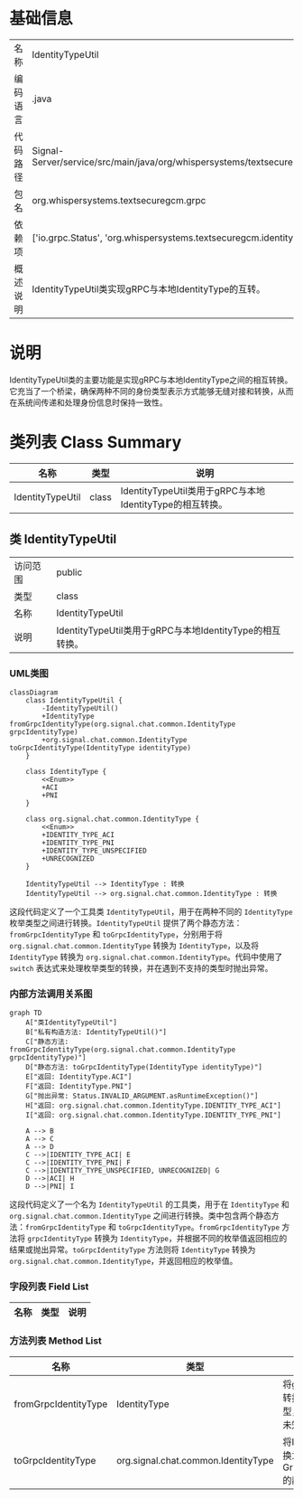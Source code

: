 # 基础信息

|      |      |
|------|------|
| 名称 | IdentityTypeUtil |
| 编码语言 | .java |
| 代码路径 | Signal-Server/service/src/main/java/org/whispersystems/textsecuregcm/grpc/IdentityTypeUtil.java |
| 包名 | org.whispersystems.textsecuregcm.grpc |
| 依赖项 | ['io.grpc.Status', 'org.whispersystems.textsecuregcm.identity.IdentityType'] |
| 概述说明 | IdentityTypeUtil类实现gRPC与本地IdentityType的互转。 |

# 说明

IdentityTypeUtil类的主要功能是实现gRPC与本地IdentityType之间的相互转换。它充当了一个桥梁，确保两种不同的身份类型表示方式能够无缝对接和转换，从而在系统间传递和处理身份信息时保持一致性。

# 类列表 Class Summary

| 名称   | 类型  | 说明 |
|-------|------|-------------|
| IdentityTypeUtil | class | IdentityTypeUtil类用于gRPC与本地IdentityType的相互转换。 |



## 类 IdentityTypeUtil

|      |      |
|------|------|
| 访问范围 | public |
| 类型 | class |
| 名称 | IdentityTypeUtil |
| 说明 | IdentityTypeUtil类用于gRPC与本地IdentityType的相互转换。 |


### UML类图

```mermaid
classDiagram
    class IdentityTypeUtil {
        -IdentityTypeUtil()
        +IdentityType fromGrpcIdentityType(org.signal.chat.common.IdentityType grpcIdentityType)
        +org.signal.chat.common.IdentityType toGrpcIdentityType(IdentityType identityType)
    }

    class IdentityType {
        <<Enum>>
        +ACI
        +PNI
    }

    class org.signal.chat.common.IdentityType {
        <<Enum>>
        +IDENTITY_TYPE_ACI
        +IDENTITY_TYPE_PNI
        +IDENTITY_TYPE_UNSPECIFIED
        +UNRECOGNIZED
    }

    IdentityTypeUtil --> IdentityType : 转换
    IdentityTypeUtil --> org.signal.chat.common.IdentityType : 转换
```

这段代码定义了一个工具类 `IdentityTypeUtil`，用于在两种不同的 `IdentityType` 枚举类型之间进行转换。`IdentityTypeUtil` 提供了两个静态方法：`fromGrpcIdentityType` 和 `toGrpcIdentityType`，分别用于将 `org.signal.chat.common.IdentityType` 转换为 `IdentityType`，以及将 `IdentityType` 转换为 `org.signal.chat.common.IdentityType`。代码中使用了 `switch` 表达式来处理枚举类型的转换，并在遇到不支持的类型时抛出异常。


### 内部方法调用关系图

```mermaid
graph TD
    A["类IdentityTypeUtil"]
    B["私有构造方法: IdentityTypeUtil()"]
    C["静态方法: fromGrpcIdentityType(org.signal.chat.common.IdentityType grpcIdentityType)"]
    D["静态方法: toGrpcIdentityType(IdentityType identityType)"]
    E["返回: IdentityType.ACI"]
    F["返回: IdentityType.PNI"]
    G["抛出异常: Status.INVALID_ARGUMENT.asRuntimeException()"]
    H["返回: org.signal.chat.common.IdentityType.IDENTITY_TYPE_ACI"]
    I["返回: org.signal.chat.common.IdentityType.IDENTITY_TYPE_PNI"]

    A --> B
    A --> C
    A --> D
    C -->|IDENTITY_TYPE_ACI| E
    C -->|IDENTITY_TYPE_PNI| F
    C -->|IDENTITY_TYPE_UNSPECIFIED, UNRECOGNIZED| G
    D -->|ACI| H
    D -->|PNI| I
```

这段代码定义了一个名为 `IdentityTypeUtil` 的工具类，用于在 `IdentityType` 和 `org.signal.chat.common.IdentityType` 之间进行转换。类中包含两个静态方法：`fromGrpcIdentityType` 和 `toGrpcIdentityType`。`fromGrpcIdentityType` 方法将 `grpcIdentityType` 转换为 `IdentityType`，并根据不同的枚举值返回相应的结果或抛出异常。`toGrpcIdentityType` 方法则将 `IdentityType` 转换为 `org.signal.chat.common.IdentityType`，并返回相应的枚举值。

### 字段列表 Field List

| 名称  | 类型  | 说明 |
|-------|-------|------|

### 方法列表 Method List

| 名称  | 类型  | 说明 |
|-------|-------|------|
| fromGrpcIdentityType | IdentityType | 将gRPC身份类型转换为内部身份类型，处理未指定或未知类型异常。 |
| toGrpcIdentityType | org.signal.chat.common.IdentityType | 将IdentityType转换为GrpcIdentityType的静态方法。 |




